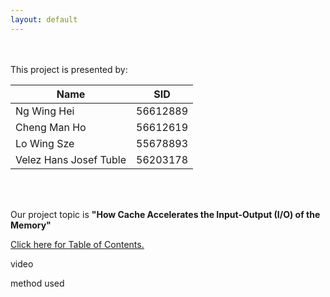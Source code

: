 ```yaml
---
layout: default
---
```

<head>
    <script>
   function greeting() {
     var firstname ;
      firstname = prompt("What is your first name?");
       firstname = firstname[0].toUpperCase() + firstname.substring(1);
 document.getElementById('message').innerHTML = 'Hello ' + firstname + '!' + ' Welcome to our project!';
}
  </script>
</head>
    
<body onload='greeting();'>
 <div id="message"></div>
 <div class="bodytext">
<br/><br/> This project is presented by: <br/>
<table>
    <thead>
      <tr>
        <th><b>Name</b></th>
        <th><b>SID</b></th>
      </tr>
    </thead>
    <tbody>
      <tr>
        <td>Ng Wing Hei</td>
        <td>56612889</td>
      </tr>
      <tr>
        <td>Cheng Man Ho</td>
        <td>56612619</td>
      </tr>
      <tr>
        <td>Lo Wing Sze</td>
        <td>55678893</td>
      </tr>
      <tr>
        <td>Velez Hans Josef Tuble</td>
        <td>56203178</td>
      </tr>
    </tbody>
 </table>

<br/><br/>

Our project topic is <b>"How Cache Accelerates the Input-Output (I/O) of the Memory"</b>

<a href="https://cs1102proj-cache.github.io/CS1102/table_of_contents.html">Click here for <u>Table of Contents.</u></a>

video

 



method used

